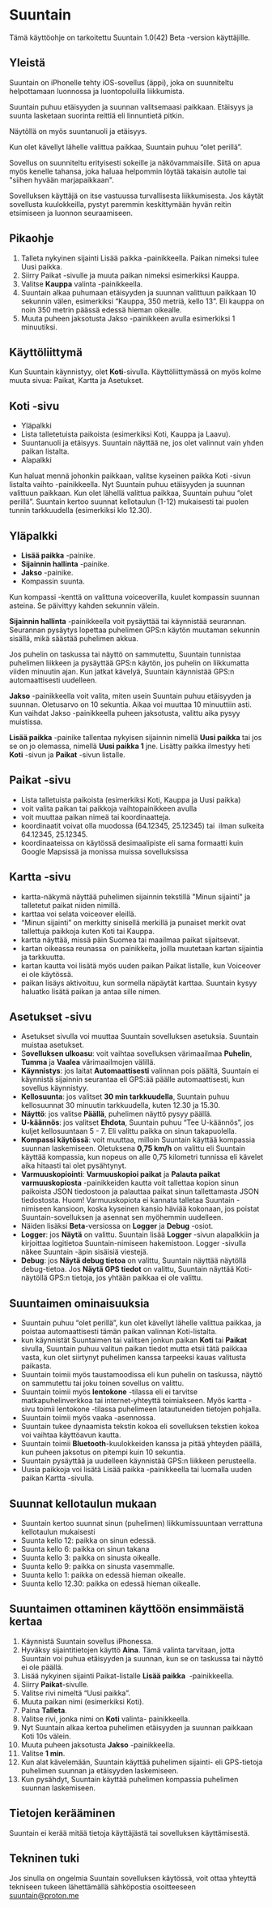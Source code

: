 # Suuntain
Tämä käyttöohje on tarkoitettu Suuntain 1.0(42) Beta -version käyttäjille.

## Yleistä
Suuntain on iPhonelle tehty iOS-sovellus (äppi), joka on suunniteltu helpottamaan luonnossa ja luontopoluilla liikkumista. 

Suuntain puhuu etäisyyden ja suunnan valitsemaasi paikkaan. Etäisyys ja suunta lasketaan suorinta reittiä eli linnuntietä pitkin.

Näytöllä on myös suuntanuoli ja etäisyys.

Kun olet kävellyt lähelle valittua paikkaa, Suuntain puhuu “olet perillä”.

Sovellus on suunniteltu erityisesti sokeille ja näkövammaisille. Siitä on apua myös kenelle tahansa, joka haluaa helpommin löytää takaisin autolle tai "siihen hyvään marjapaikkaan". 

Sovelluksen käyttäjä on itse vastuussa turvallisesta liikkumisesta. Jos käytät sovellusta kuulokkeilla, pystyt paremmin keskittymään hyvän reitin etsimiseen ja luonnon seuraamiseen.

## Pikaohje
1) Talleta nykyinen sijainti Lisää paikka -painikkeella. Paikan nimeksi tulee Uusi paikka.
2) Siirry Paikat -sivulle ja muuta paikan nimeksi esimerkiksi Kauppa.
3) Valitse **Kauppa** valinta -painikkeella.
4) Suuntain alkaa puhumaan etäisyyden ja suunnan valittuun paikkaan 10 sekunnin välen, esimerkiksi “Kauppa, 350 metriä, kello 13”. Eli kauppa on noin 350 metrin päässä edessä hieman oikealle.
5) Muuta puheen jaksotusta Jakso -painikkeen avulla esimerkiksi 1 minuutiksi.

## Käyttöliittymä
Kun Suuntain käynnistyy, olet **Koti**-sivulla.
Käyttöliittymässä on myös kolme muuta sivua: Paikat,  Kartta ja Asetukset.

## **Koti** -sivu
- Yläpalkki
- Lista talletetuista paikoista (esimerkiksi Koti, Kauppa ja Laavu).
- Suuntanuoli ja etäisyys. Suuntain näyttää ne, jos olet valinnut vain yhden paikan listalta.
- Alapalkki

Kun haluat mennä johonkin paikkaan, valitse kyseinen paikka Koti -sivun listalta vaihto -painikkeella.
Nyt Suuntain puhuu etäisyyden ja suunnan valittuun paikkaan.
Kun olet lähellä valittua paikkaa, Suuntain puhuu “olet perillä”.
Suuntain kertoo suunnat kellotaulun (1-12) mukaisesti tai puolen tunnin tarkkuudella (esimerkiksi klo 12.30).

## **Yläpalkki**
- **Lisää paikka** -painike.
- **Sijainnin hallinta** -painike.
- **Jakso** -painike.
- Kompassin suunta.

Kun kompassi -kenttä on valittuna voiceoverilla, kuulet kompassin suunnan asteina. Se päivittyy kahden sekunnin välein.

**Sijainnin hallinta** -painikkeella voit pysäyttää tai käynnistää seurannan. Seurannan pysäytys lopettaa puhelimen GPS:n käytön muutaman sekunnin sisällä, mikä säästää puhelimen akkua. 

Jos puhelin on taskussa tai näyttö on sammutettu, Suuntain tunnistaa puhelimen liikkeen ja pysäyttää GPS:n käytön, jos puhelin on liikkumatta viiden minuutin ajan. Kun jatkat kävelyä, Suuntain käynnistää GPS:n automaattisesti uudelleen.

**Jakso** -painikkeella voit valita, miten usein Suuntain puhuu etäisyyden ja suunnan.
Oletusarvo on 10 sekuntia. Aikaa voi muuttaa 10 minuuttiin asti. 
Kun vaihdat Jakso -painikkeella puheen jaksotusta, valittu aika pysyy muistissa.

**Lisää paikka** -painike tallentaa nykyisen sijainnin nimellä **Uusi paikka** tai jos se on jo olemassa, nimellä **Uusi paikka 1** jne. Lisätty paikka ilmestyy heti **Koti** -sivun ja **Paikat** -sivun listalle. 

## **Paikat** -sivu
- Lista talletuista paikoista (esimerkiksi Koti, Kauppa ja Uusi paikka)
- voit valita paikan tai paikkoja vaihtopainikkeen avulla
- voit muuttaa paikan nimeä tai koordinaatteja. 
- koordinaatit voivat olla muodossa (64.12345, 25.12345) tai  ilman sulkeita 64.12345, 25.12345.
- koordinaateissa on käytössä desimaalipiste eli sama formaatti kuin Google Mapsissä ja monissa muissa sovelluksissa

## **Kartta** -sivu
- kartta-näkymä näyttää puhelimen sijainnin tekstillä "Minun sijainti" ja talletetut paikat niiden nimillä.
- karttaa voi selata voiceover eleillä.
- “Minun sijainti” on merkitty sinisellä merkillä ja punaiset merkit ovat tallettuja paikkoja kuten Koti tai Kauppa.
- kartta näyttää, missä päin Suomea tai maailmaa paikat sijaitsevat.
- kartan oikeassa reunassa  on painikkeita, joilla muutetaan kartan sijaintia ja tarkkuutta.
- kartan kautta voi lisätä myös uuden paikan Paikat listalle, kun Voiceover ei ole käytössä. 
- paikan lisäys aktivoituu, kun sormella näpäytät karttaa. Suuntain kysyy haluatko lisätä paikan ja antaa sille nimen.

## **Asetukset** -sivu
- Asetukset sivulla voi muuttaa Suuntain sovelluksen asetuksia. Suuntain muistaa asetukset.
- S**ovelluksen ulkoasu**: voit vaihtaa sovelluksen värimaailmaa **Puhelin**, **Tumma** ja **Vaalea** värimaailmojen välillä.
- **Käynnistys**: jos laitat **Automaattisesti** valinnan pois päältä, Suuntain ei käynnistä sijainnin seurantaa eli GPS:ää päälle automaattisesti, kun sovellus käynnistyy.
- **Kellosuunta**: jos valitset **30 min tarkkuudella**, Suuntain puhuu kellosuunnat 30 minuutin tarkkuudella, kuten 12.30 ja 15.30.
- **Näyttö**: jos valitse **Päällä**, puhelimen näyttö pysyy päällä.
- **U-käännös**: jos valitset **Ehdota**, Suuntain puhuu “Tee U-käännös”, jos kuljet kellosuuntaan 5 - 7. Eli valittu paikka on sinun takapuolella.
- **Kompassi käytössä**: voit muuttaa, milloin Suuntain käyttää kompassia suunnan laskemiseen. Oletuksena **0,75 km/h** on valittu eli Suuntain käyttää kompassia, kun nopeus on alle 0,75 kilometri tunnissa eli kävelet aika hitaasti tai olet pysähtynyt.
- **Varmuuskopiointi**: **Varmuuskopioi paikat** ja **Palauta paikat varmuuskopiosta** -painikkeiden kautta voit tallettaa kopion sinun paikoista JSON tiedostoon ja palauttaa paikat sinun tallettamasta JSON tiedostosta. Huom! Varmuuskopiota ei kannata talletaa Suuntain -nimiseen kansioon, koska kyseinen kansio häviää kokonaan, jos poistat Suuntain-sovelluksen ja asennat sen myöhemmin uudelleen.
- Näiden lisäksi **Beta**-versiossa on **Logger** ja **Debug** -osiot.
- **Logger**: jos **Näytä** on valittu. Suuntain lisää **Logger** -sivun alapalkkiin ja kirjoittaa logitietoa Suuntain-nimiseen hakemistoon. Logger -sivulla näkee Suuntain -äpin sisäisiä viestejä.
- **Debug**: jos **Näytä debug tietoa** on valittu, Suuntain näyttää näytöllä debug-tietoa. Jos **Näytä GPS tiedot** on valittu, Suuntain näyttää Koti-näytöllä GPS:n tietoja, jos yhtään paikkaa ei ole valittu.

## **Suuntaimen ominaisuuksia**
- Suuntain puhuu “olet perillä”, kun olet kävellyt lähelle valittua paikkaa, ja poistaa automaattisesti tämän paikan valinnan Koti-listalta.
- kun käynnistät Suuntaimen tai valitsen jonkun paikan **Koti** tai **Paikat** sivulla, Suuntain puhuu valitun paikan tiedot mutta etsii tätä paikkaa vasta, kun olet siirtynyt puhelimen kanssa tarpeeksi kauas valitusta paikasta. 
- Suuntain toimii myös taustamoodissa eli kun puhelin on taskussa, näyttö on sammutettu tai joku toinen sovellus on valittu.
- Suuntain toimii myös **lentokone** -tilassa eli ei tarvitse matkapuhelinverkkoa tai internet-yhteyttä toimiakseen. Myös kartta -sivu toimii lentokone -tilassa puhelimeen latautuneiden tietojen pohjalla.
- Suuntain toimii myös vaaka -asennossa.
- Suuntain tukee dynaamista tekstin kokoa eli sovelluksen tekstien kokoa voi vaihtaa käyttöavun kautta.
- Suuntain toimii **Bluetooth**-kuulokkeiden kanssa ja pitää yhteyden päällä, kun puheen jaksotus on pitempi kuin 10 sekuntia.
- Suuntain pysäyttää ja uudelleen käynnistää GPS:n liikkeen perusteella.
- Uusia paikkoja voi lisätä Lisää paikka -painikkeella tai luomalla uuden paikan Kartta -sivulla.

## Suunnat kellotaulun mukaan
- Suuntain kertoo suunnat sinun (puhelimen) liikkumissuuntaan verrattuna kellotaulun mukaisesti
- Suunta kello 12: paikka on sinun edessä.
- Suunta kello 6: paikka on sinun takana
- Suunta kello 3: paikka on sinusta oikealle.
- Suunta kello 9: paikka on sinusta vasemmalle.
- Suunta kello 1: paikka on edessä hieman oikealle.
- Suunta kello 12.30: paikka on edessä hieman oikealle. 

## Suuntaimen ottaminen käyttöön ensimmäistä kertaa
1) Käynnistä Suuntain sovellus iPhonessa.
2) Hyväksy sijaintitietojen käyttö **Aina**. Tämä valinta tarvitaan, jotta Suuntain voi puhua etäisyyden ja suunnan, kun se on taskussa tai näyttö ei ole päällä.
3) Lisää nykyinen sijainti Paikat-listalle **Lisää paikka**  -painikkeella. 
4) Siirry **Paikat**-sivulle.
5) Valitse rivi nimeltä “Uusi paikka”.
6) Muuta paikan nimi (esimerkiksi Koti).
7) Paina **Talleta**.
8) Valitse rivi, jonka nimi on **Koti** valinta- painikkeella.
9) Nyt Suuntain alkaa kertoa puhelimen etäisyyden ja suunnan paikkaan Koti 10s välein.
10) Muuta puheen jaksotusta **Jakso** -painikkeella.
11) Valitse **1 min**.
12) Kun alat kävelemään, Suuntain käyttää puhelimen sijainti- eli GPS-tietoja puhelimen suunnan ja etäisyyden laskemiseen.
13) Kun pysähdyt, Suuntain käyttää puhelimen kompassia puhelimen suunnan laskemiseen. 

## Tietojen kerääminen

Suuntain ei kerää mitää tietoja käyttäjästä tai sovelluksen käyttämisestä.

## Tekninen tuki
Jos sinulla on ongelmia Suuntain sovelluksen käytössä, voit ottaa yhteyttä tekniseen tukeen lähettämällä sähköpostia osoitteeseen suuntain@proton.me
